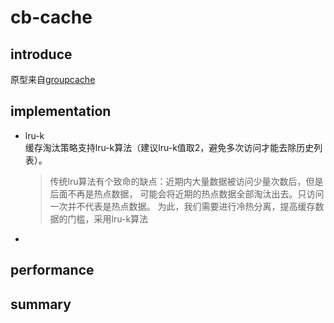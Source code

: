 # cb-cache

## introduce

原型来自[groupcache](https://github.com/golang/groupcache/tree/master)

## implementation

- lru-k<br/>
  缓存淘汰策略支持lru-k算法（建议lru-k值取2，避免多次访问才能去除历史列表）。
  > 传统lru算法有个致命的缺点：近期内大量数据被访问少量次数后，但是后面不再是热点数据，
  > 可能会将近期的热点数据全部淘汰出去。只访问一次并不代表是热点数据。
  > 为此，我们需要进行冷热分离，提高缓存数据的门槛，采用lru-k算法
-

## performance

## summary
